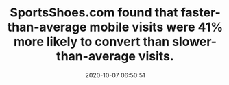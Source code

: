 ---
layout: post
title:  "SportsShoes.com found that faster-than-average mobile visits were 41% more likely to convert than slower-than-average visits."
storySource: "https://www.propellernet.co.uk/the-impact-of-speed-on-ecommerce/"
date:   2020-10-07 06:50:51
tags:
 - conversion
 - "2020"
---